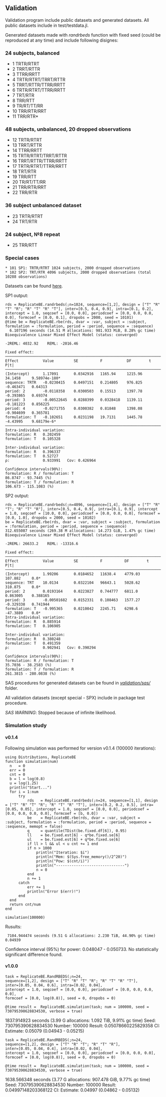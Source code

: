 ## Validation

Validation program include public datasets and generated datasets. All public datasets include in test/testdata.jl.

Generated datasets made with *randrbeds* function with fixed seed (could be reproduced at any time) and include following disignes:

### 24 subjects, balanced

  * 1  TRTR/RTRT
  * 2  TRRT/RTTR
  * 3  TTRR/RRTT
  * 4  TRTR/RTRT/TRRT/RTTR
  * 5  TRRT/RTTR/TTRR/RRTT
  * 6  TRTR/RTRT/TTRR/RRTT
  * 7  TRT/RTR
  * 8  TRR/RTT
  * 9  TR/RT/TT/RR
  * 10 TRR/RTR/RRT
  * 11 TRR/RTR*

### 48 subjects, unbalanced, 20 dropped observations

  * 12  TRTR/RTRT
  * 13  TRRT/RTTR
  * 14  TTRR/RRTT
  * 15  TRTR/RTRT/TRRT/RTTR
  * 16  TRRT/RTTR/TTRR/RRTT
  * 17  TRTR/RTRT/TTRR/RRTT
  * 18  TRT/RTR
  * 19  TRR/RTT
  * 20  TR/RT/TT/RR
  * 21 TRR/RTR/RRT
  * 22 TRR/RTR

### 36 subject unbalanced dataset

  * 23 TRTR/RTRT
  * 24 TRT/RTR

### 24 subject, №8 repeat

  * 25 TRR/RTT

### Special cases

    * 101 SP1: TRTR/RTRT 1024 subjects, 2000 dropped observations
    * 102 SP2: TRT/RTR 4096 subjects, 2000 dropped observations (total 10288 observations)

Datasets can be found [here](https://github.com/PharmCat/ReplicateBE.jl/tree/master/validation/csv).

SP1 output:
```
rds = ReplicateBE.randrbeds(;n=1024, sequence=[1,2], design = ["T" "R" "T" "R"; "R" "T" "R" "T"], inter=[0.5, 0.4, 0.9], intra=[0.1, 0.2], intercept = 1.0, seqcoef = [0.0, 0.0], periodcoef = [0.0, 0.0, 0.0, 0.0], formcoef = [0.0, 0.1], dropobs = 2000, seed = 10101)
@time be = ReplicateBE.rbe(rds, dvar = :var, subject = :subject, formulation = :formulation, period = :period, sequence = :sequence)
  6.107196 seconds (14.51 M allocations: 981.933 MiB, 8.28% gc time)
Bioequivalence Linear Mixed Effect Model (status: converged)

-2REML: 4032.92    REML: -2016.46

Fixed effect:
─────────────────────────────────────────────────────────────────────────────────────────────
Effect           Value         SE          F           DF        t           P|t|
─────────────────────────────────────────────────────────────────────────────────────────────
(Intercept)      1.17091       0.0342916   1165.94     1215.96   34.1458     9.58974e-180*
sequence: TRTR   -0.0230415    0.0497151   0.214805    976.825   -0.463471   0.64313
period: 2        -0.0118358    0.0300503   0.15513     1397.78   -0.393865   0.69374
period: 3        -0.00522645   0.0288399   0.0328418   1139.11   -0.181223   0.856225
period: 4        -0.0271755    0.0300382   0.81848     1398.08   -0.904699   0.365781
formulation: T   -0.102651     0.0231198   19.7131     1445.78   -4.43995    9.68179e-6*
─────────────────────────────────────────────────────────────────────────────────────────────
Intra-individual variation:
formulation: R   0.202459
formulation: T   0.105328

Inter-individual variation:
formulation: R   0.396337
formulation: T   0.52727
ρ:               0.933991   Cov: 0.426964

Confidence intervals(90%):
formulation: R / formulation: T
86.8747 - 93.7445 (%)
formulation: T / formulation: R
106.673 - 115.1083 (%)
```

SP2 output:    
```
rds = ReplicateBE.randrbeds(;n=4096, sequence=[1,4], design = ["T" "R" "T"; "R" "T" "R"], inter=[0.5, 0.4, 0.9], intra=[0.1, 0.9], intercept = 1.0, seqcoef = [10.0, 0.0], periodcoef = [0.0, 0.0, 0.0], formcoef = [0.0, 1.0], dropobs = 2000, seed = 10102)
be = ReplicateBE.rbe(rds, dvar = :var, subject = :subject, formulation = :formulation, period = :period, sequence = :sequence)
312.655087 seconds (269.38 M allocations: 14.273 GiB, 1.47% gc time)
Bioequivalence Linear Mixed Effect Model (status: converged)

-2REML: 26633.2    REML: -13316.6

Fixed effect:
───────────────────────────────────────────────────────────────────────────────────────
Effect           Value         SE          F          DF        t           P|t|
───────────────────────────────────────────────────────────────────────────────────────
(Intercept)      1.99206       0.0184652   11638.4    4779.03   107.882     0.0*
sequence: TRT    10.0134       0.0322104   96643.1    5028.62   310.875     0.0*
period: 2        0.0193164     0.0223827   0.744777   6811.0    0.863005    0.388165
period: 3        -0.00501682   0.0152331   0.108463   1577.27   -0.329338   0.741944
formulation: T   -0.995365     0.0210042   2245.71    6298.6    -47.3889    0.0*
Intra-individual variation:
formulation: R   0.885914
formulation: T   0.106905

Inter-individual variation:
formulation: R   0.380248
formulation: T   0.491359
ρ:               0.902941   Cov: 0.390294

Confidence intervals(90%):
formulation: R / formulation: T
35.7036 - 38.2583 (%)
formulation: T / formulation: R
261.3815 - 280.0838 (%)
```

  SAS procedures for generated datasets can be found in [*validation/sas/*](https://github.com/PharmCat/ReplicateBE.jl/tree/master/validation/sas) folder.

  All validation datasets (except special - SPX) include in package test procedure.

  *SAS WARNING*: Stopped because of infinite likelihood.

  ### Simulation study

  #### v0.1.4

  Following simulation was performed for version v0.1.4 (100000 iterations):
  ```
  using Distributions, ReplicateBE
  function simulation(num)
    n   = 0
    err = 0
    cnt = 0
    b = l = log(0.8)
    u = log(1.25)
    println("Start...")
    for i = 1:num
        try
            rds   = ReplicateBE.randrbeds(;n=24, sequence=[1,1], design = ["T" "R" "T" "R"; "R" "T" "R" "T"], inter=[0.2, 0.2, 0.5], intra=[0.05, 0.05], intercept = 1.0, seqcoef = [0.0, 0.0], periodcoef = [0.0, 0.0, 0.0, 0.0], formcoef = [b, 0.0])
            be    = ReplicateBE.rbe(rds, dvar = :var, subject = :subject, formulation = :formulation, period = :period, sequence = :sequence, memopt = false)
            q     = quantile(TDist(be.fixed.df[6]), 0.95)
            ll    = be.fixed.est[6] - q*be.fixed.se[6]
            ul    = be.fixed.est[6] + q*be.fixed.se[6]
            if ll > l && ul < u cnt += 1 end
            if n > 1000
                println("Iteration: $i")
                println("Mem: $(Sys.free_memory()/2^20)")
                println("Pow: $(cnt/i)")
                println("-------------------------------")
                n = 0
            end
            n += 1
        catch
            err += 1
            println("Error $(err)!")
        end
    end
    return cnt/num
end

simulation(100000)
```

 Rusults:
```
 7104.944474 seconds (9.51 G allocations: 2.230 TiB, 44.90% gc time)
0.04939
```
 Confidence interval (95%) for power: 0.048047 - 0.050733. No statistically significant difference found.

 #### v1.0.0

 ```
 task = ReplicateBE.RandRBEDS(;n=24,
 sequence=[1,2], design = ["T" "R" "T" "R"; "R" "T" "R" "T"],
 inter=[0.05, 0.04, 0.6], intra=[0.02, 0.04],
 intercept = 1.0, seqcoef = [0.0, 0.0], periodcoef = [0.0, 0.0, 0.0, 0.0],
 formcoef = [0.0, log(0.8)], seed = 0, dropobs = 0)

 @time result =  ReplicateBE.simulation(task; num = 100000, seed = 730795390628834530, verbose = true)
 ```

 1837.914923 seconds (3.99 G allocations: 1.092 TiB, 9.91% gc time)
 Seed: 730795390628834530
 Number: 100000
 Result: 0.05078660225829358
 CI: Estimate: 0.05079 (0.04943 - 0.05215)

 ```
 task = ReplicateBE.RandRBEDS(;n=24,
 sequence=[1,2], design = ["T" "R" "T"; "R" "T" "R"],
 inter=[0.05, 0.04, 0.4], intra=[0.02, 0.04],
 intercept = 1.0, seqcoef = [0.0, 0.0], periodcoef = [0.0, 0.0, 0.0],
 formcoef = [0.0, log(0.8)], seed = 0, dropobs = 0)

 @time result =  ReplicateBE.simulation(task; num = 100000, seed = 730795390628834530, verbose = true)
 ```

 1638.566348 seconds (3.77 G allocations: 907.478 GiB, 9.77% gc time)
 Seed: 730795390628834530
 Number: 100000
 Result: 0.04997148203368122
 CI: Estimate: 0.04997 (0.04862 - 0.05132)
